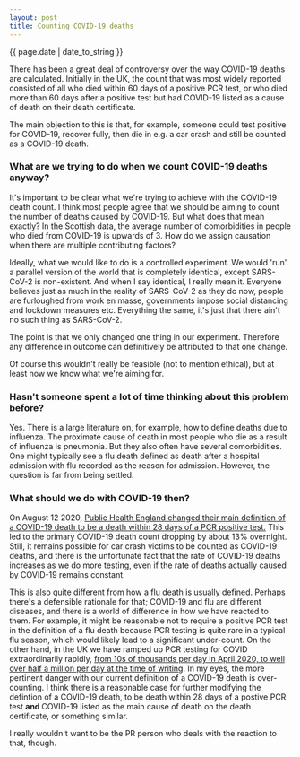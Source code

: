```yaml
---
layout: post
title: Counting COVID-19 deaths
---
```


<p>{{ page.date | date_to_string }}</p>


There has been a great deal of controversy over the way COVID-19 deaths are calculated. Initially in the UK, the count that was most widely reported consisted of all who died within 60 days of a positive PCR test, or who died more than 60 days after a positive test but had COVID-19 listed as a cause of death on their death certificate.

The main objection to this is that, for example, someone could test positive for COVID-19, recover fully, then die in e.g. a car crash and still be counted as a COVID-19 death.


<h3> What are we trying to do when we count COVID-19 deaths anyway? </h3> 

It's important to be clear what we're trying to achieve with the COVID-19 death count. I think most people agree that we should be aiming to count the number of deaths caused by COVID-19. But what does that mean exactly? In the Scottish data, the average number of comorbidities in people who died from COVID-19 is upwards of 3. How do we assign causation when there are multiple contributing factors?

Ideally, what we would like to do is a controlled experiment. We would 'run' a parallel version of the world that is completely identical, except SARS-CoV-2 is non-existent. And when I say identical, I really mean it. Everyone believes just as much in the reality of SARS-CoV-2 as they do now, people are furloughed from work en masse, governments impose social distancing and lockdown measures etc. Everything the same, it's just that there ain't no such thing as SARS-CoV-2.

The point is that we only changed one thing in our experiment. Therefore any difference in outcome can definitively be attributed to that one change.

Of course this wouldn't really be feasible (not to mention ethical), but at least now we know what we're aiming for.


<h3> Hasn't someone spent a lot of time thinking about this problem before? </h3> 

Yes. There is a large literature on, for example, how to define deaths due to influenza. The proximate cause of death in most people who die as a result of influenza is pneumonia. But they also often have several comorbidities. One might typically see a flu death defined as death after a hospital admission with flu recorded as the reason for admission. However, the question is far from being settled.


<h3> What should we do with COVID-19 then? </h3>

On August 12 2020, <a href="https://assets.publishing.service.gov.uk/government/uploads/system/uploads/attachment_data/file/916035/RA_Technical_Summary_-_PHE_Data_Series_COVID_19_Deaths_20200812.pdf" target="_blank">Public Health England changed their main definition of a COVID-19 death to be a death within 28 days of a PCR positive test.</a> This led to the primary COVID-19 death count dropping by about 13% overnight. Still, it remains possible for car crash victims to be counted as COVID-19 deaths, and there is the unfortunate fact that the rate of COVID-19 deaths increases as we do more testing, even if the rate of deaths actually caused by COVID-19 remains constant. 

This is also quite different from how a flu death is usually defined. Perhaps there's a defensible rationale for that; COVID-19 and flu are different diseases, and there is a world of difference in how we have reacted to them. For example, it might be reasonable not to require a positive PCR test in the definition of a flu death because PCR testing is quite rare in a typical flu season, which would likely lead to a significant under-count. On the other hand, in the UK we have ramped up PCR testing for COVID extraordinarily rapidly, <a href="https://coronavirus.data.gov.uk/details/testing" target="_blank"> from 10s of thousands per day in April 2020, to well over half a million per day at the time of writing</a>. In my eyes, the more pertinent danger with our current definition of a COVID-19 death is over-counting. I think there is a reasonable case for further modifying the defintion of a COVID-19 death, to be death within 28 days of a postive PCR test <strong>and </strong> COVID-19 listed as the main cause of death on the death certificate, or something similar.

I really wouldn't want to be the PR person who deals with the reaction to that, though.


